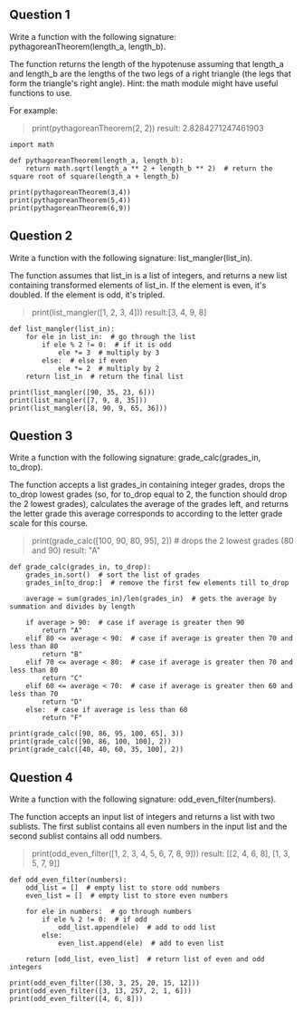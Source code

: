 ## Question 1

Write a function with the following signature: pythagoreanTheorem(length_a, length_b).

The function returns the length of the hypotenuse assuming that length_a and length_b are the lengths of the two legs of a right triangle (the legs that form the triangle's right angle). Hint: the math module might have useful functions to use.

For example:

> print(pythagoreanTheorem(2, 2))   result: 2.8284271247461903

```python3
import math

def pythagoreanTheorem(length_a, length_b):
    return math.sqrt(length_a ** 2 + length_b ** 2)  # return the square root of square(length_a + length_b)

print(pythagoreanTheorem(3,4))
print(pythagoreanTheorem(5,4))
print(pythagoreanTheorem(6,9))
```


## Question 2

Write a function with the following signature: list_mangler(list_in).

The function assumes that list_in is a list of integers, and returns a new list containing transformed elements of list_in. If the element is even, it's doubled. If the element is odd, it's tripled.

> print(list_mangler([1, 2, 3, 4]))    result:[3, 4, 9, 8]

```python3
def list_mangler(list_in):
    for ele in list_in:  # go through the list
        if ele % 2 != 0:  # if it is odd
            ele *= 3  # multiply by 3
        else:  # else if even
            ele *= 2  # multiply by 2
    return list_in  # return the final list
    
print(list_mangler([90, 35, 23, 6]))
print(list_mangler([7, 9, 8, 35]))
print(list_mangler([8, 90, 9, 65, 36]))

```

## Question 3

Write a function with the following signature: grade_calc(grades_in, to_drop).

The function accepts a list grades_in containing integer grades, drops the to_drop lowest grades (so, for to_drop equal to 2, the function should drop the 2 lowest grades), calculates the average of the grades left, and returns the letter grade this average corresponds to according to the letter grade scale for this course.

> print(grade_calc([100, 90, 80, 95], 2)) # drops the 2 lowest grades (80 and 90)  result: "A"

```python3
def grade_calc(grades_in, to_drop):
    grades_in.sort()  # sort the list of grades
    grades_in[to_drop:]  # remove the first few elements till to_drop
    
    average = sum(grades_in)/len(grades_in)  # gets the average by summation and divides by length
    
    if average > 90:  # case if average is greater then 90
        return "A"
    elif 80 <= average < 90:  # case if average is greater then 70 and less than 80
        return "B"
    elif 70 <= average < 80:  # case if average is greater then 70 and less than 80
        return "C"
    elif 60 <= average < 70:  # case if average is greater then 60 and less than 70
        return "D"
    else:  # case if average is less than 60
        return "F"
  
print(grade_calc([90, 86, 95, 100, 65], 3))
print(grade_calc([90, 86, 100, 100], 2))
print(grade_calc([40, 40, 60, 35, 100], 2))
```

## Question 4

Write a function with the following signature: odd_even_filter(numbers).

The function accepts an input list of integers and returns a list with two sublists. The first sublist contains all even numbers in the input list and the second sublist contains all odd numbers.

> print(odd_even_filter([1, 2, 3, 4, 5, 6, 7, 8, 9]))    result: [[2, 4, 6, 8], [1, 3, 5, 7, 9]]
```python3
def odd_even_filter(numbers):
    odd_list = []  # empty list to store odd numbers
    even_list = []  # empty list to store even numbers
    
    for ele in numbers:  # go through numbers
        if ele % 2 != 0:  # if odd
            odd_list.append(ele)  # add to odd list
        else:
            even_list.append(ele)  # add to even list
            
    return [odd_list, even_list]  # return list of even and odd integers

print(odd_even_filter([30, 3, 25, 20, 15, 12]))
print(odd_even_filter([3, 13, 257, 2, 1, 6]))
print(odd_even_filter([4, 6, 8]))
```
